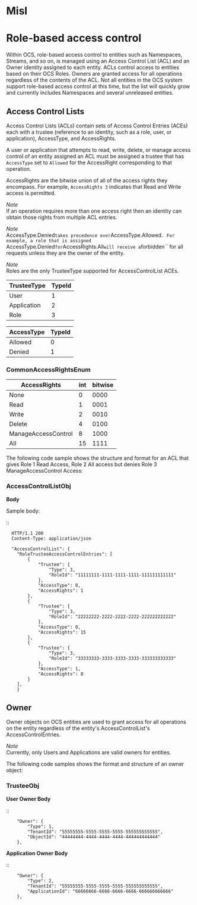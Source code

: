 # Misl

Role-based access control 
=========================

Within OCS, role-based access control to entities such as Namespaces, Streams, and so on, is managed using an Access Control 
List (ACL) and an Owner identity assigned to each entity. ACLs control access to entities based on their OCS Roles. Owners 
are granted access for all operations regardless of the contents of the ACL. Not all entities in the OCS system support 
role-based access control at this time, but the list will quickly grow and currently includes Namespaces and several unreleased 
entities.


Access Control Lists
--------------------

Access Control Lists (ACLs) contain sets of Access Control Entries (ACEs) each with a trustee (reference to an identity, such 
as a role, user, or application), AccessType, and AccessRights. 

A user or application that attempts to read, write, delete, or manage access control of an entity assigned an ACL must be 
assigned a trustee that has ``AccessType`` set to ``Allowed`` for the AccessRight corresponding to that operation.

AccessRights are the bitwise union of all of the access rights they encompass. For example, ``AccessRights 3`` indicates 
that Read and Write access is permitted.

*Note*  
If an operation requires more than one access right then an identity can obtain 
  those rights from multiple ACL entries.

*Note*  
AccessType.Denied`` takes precedence over ``AccessType.Allowed``. For example, a role that is assigned ``AccessType.Denied`` for
  ``AccessRights.All`` will receive a ``forbidden`` for all  requests unless they are the owner of the entity.

*Note*  
Roles are the only TrusteeType supported for AccessControlList ACEs.


| TrusteeType           | TypeId | 
|-----------------------|--------|
| User                  | 1      |
| Application           | 2      |
| Role                  | 3      |


| AccessType            | TypeId | 
|-----------------------|--------|
| Allowed               | 0      |
| Denied                | 1      |

### CommonAccessRightsEnum 

| AccessRights          | int  | bitwise |
|-----------------------|------|---------|
| None                  | 0    |    0000 |
| Read                  | 1    |    0001 |
| Write                 | 2    |    0010 |
| Delete                | 4    |    0100 |
| ManageAccessControl   | 8    |    1000 |
| All                   | 15   |    1111 |

The following code sample shows the structure and format for an ACL
that gives Role 1 Read Access, Role 2 All access 
but denies Role 3 ManageAccessControl Access:

### AccessControlListObj 

**Body**

  Sample  body:

::

      HTTP/1.1 200
      Content-Type: application/json

      "AccessControlList": {
    	"RoleTrusteeAccessControlEntries": [
    		{
    			"Trustee": {
    				"Type": 3,
    				"RoleId": "11111111-1111-1111-1111-111111111111"
    			},
    			"AccessType": 0,
    			"AccessRights": 1
    		},
    		{
    			"Trustee": {
    				"Type": 3,
    				"RoleId": "22222222-2222-2222-2222-222222222222"
    			},
    			"AccessType": 0,
    			"AccessRights": 15
    		},
    		{
    			"Trustee": {
    				"Type": 3,
    				"RoleId": "33333333-3333-3333-3333-333333333333"
    			},
    			"AccessType": 1,
    			"AccessRights": 8
    		}
    	],
    	}


Owner
-----

Owner objects on OCS entities are used to grant access for all operations on the entity regardless of the 
entity's AccessControlList's AccessControlEntries. 

*Note*  
Currently, only Users and Applications are valid owners for entities.  

The following code samples shows the format and structure of an owner object:

### TrusteeObj 

**User Owner Body**

::

    	"Owner": {
    		"Type": 1,
    		"TenantId": "55555555-5555-5555-5555-555555555555",
    		"ObjectId": "44444444-4444-4444-4444-444444444444"
    	},

**Application Owner Body**

::

    	"Owner": {
    		"Type": 2,
    		"TenantId": "55555555-5555-5555-5555-555555555555",
    		"ApplicationId": "66666666-6666-6666-6666-666666666666"
    	},
